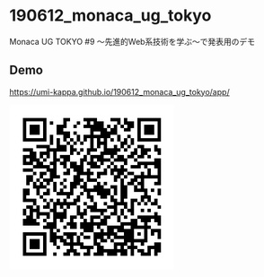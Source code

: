 # 190612_monaca_ug_tokyo
Monaca UG TOKYO #9 〜先進的Web系技術を学ぶ〜で発表用のデモ

## Demo

https://umi-kappa.github.io/190612_monaca_ug_tokyo/app/

![QR](qr.png)